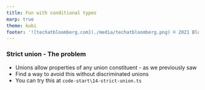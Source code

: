 ```yaml
---
title: Fun with conditional types
marp: true
theme: kubi
footer: '![techatbloomberg.com](./media/techatbloomberg.png) © 2021 Bloomberg Finance L.P. All rights reserved. ![techatbloomberg.com](./media/bloomberg.png)'
---
```


### Strict union - The problem 

* Unions allow properties of any union constituent - as we previously saw
* Find a way to avoid this without discriminated unions
* You can try this at `code-start\14-strict-union.ts` <img src="./media/ex-strict-qr.png" style="position:absolute; top:120px; left: 1050px; width: 200px" />


